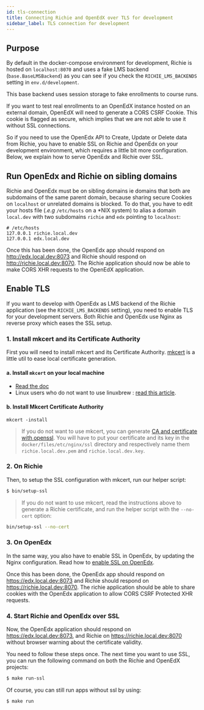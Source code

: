 ```yaml
---
id: tls-connection
title: Connecting Richie and OpenEdX over TLS for development
sidebar_label: TLS connection for development
---
```


## Purpose

By default in the docker-compose environment for development, Richie is hosted on `localhost:8070`
and uses a fake LMS backend (`base.BaseLMSBackend`) as you can see if you check the
`RICHIE_LMS_BACKENDS` setting in `env.d/development`.

This base backend uses session storage to fake enrollments to course runs.

If you want to test real enrollments to an OpenEdX instance hosted on an external domain, OpenEdX
will need to generate a CORS CSRF Cookie. This cookie is flagged as secure, which implies that
we are not able to use it without SSL connections.

So if you need to use the OpenEdx API to Create, Update or Delete data from Richie, you have to
enable SSL on Richie and OpenEdx on your development environment, which requires a little bit more
configuration. Below, we explain how to serve OpenEdx and Richie over SSL.

## Run OpenEdx and Richie on sibling domains

Richie and OpenEdx must be on sibling domains ie domains that both are subdomains of the same
parent domain, because sharing secure Cookies on `localhost` or unrelated domains is blocked.
To do that, you have to edit your hosts file (_.e.g_ `/etc/hosts` on a \*NIX system) to alias a
domain `local.dev` with two subdomains `richie` and `edx` pointing to `localhost`:

```
# /etc/hosts
127.0.0.1 richie.local.dev
127.0.0.1 edx.local.dev
```

Once this has been done, the OpenEdx app should respond on http://edx.local.dev:8073
and Richie should respond on http://richie.local.dev:8070. The Richie application should now be
able to make CORS XHR requests to the OpenEdX application.

## Enable TLS

If you want to develop with OpenEdx as LMS backend of the Richie application (see the
`RICHIE_LMS_BACKENDS` setting), you need to enable TLS for your development servers.
Both Richie and OpenEdx use Nginx as reverse proxy which eases the SSL setup.

### 1. Install mkcert and its Certificate Authority

First you will need to install mkcert and its Certificate Authority.
[mkcert](https://mkcert.org/) is a little util to ease local certificate generation.

#### a. Install `mkcert` on your local machine

- [Read the doc](https://github.com/FiloSottile/mkcert)
- Linux users who do not want to use linuxbrew : [read this article](https://www.prado.lt/how-to-create-locally-trusted-ssl-certificates-in-local-development-environment-on-linux-with-mkcert).

#### b. Install Mkcert Certificate Authority

`mkcert -install`

> If you do not want to use mkcert, you can generate [CA and certificate with openssl](https://www.freecodecamp.org/news/how-to-get-https-working-on-your-local-development-environment-in-5-minutes-7af615770eec/).
> You will have to put your certificate and its key in the `docker/files/etc/nginx/ssl` directory
> and respectively name them `richie.local.dev.pem` and `richie.local.dev.key`.

### 2. On Richie

Then, to setup the SSL configuration with mkcert, run our helper script:

```bash
$ bin/setup-ssl
```

> If you do not want to use mkcert, read the instructions above to generate a Richie certificate,
> and run the helper script with the `--no-cert` option:

```bash
bin/setup-ssl --no-cert
```

### 3. On OpenEdx

In the same way, you also have to enable SSL in OpenEdx, by updating the Nginx configuration.
Read how to [enable SSL on OpenEdx][ssl].

Once this has been done, the OpenEdx app should respond on https://edx.local.dev:8073
and Richie should respond on https://richie.local.dev:8070. The richie application should be able
to share cookies with the OpenEdx application to allow CORS CSRF Protected XHR requests.

### 4. Start Richie and OpenEdx over SSL

Now, the OpenEdx application should respond on https://edx.local.dev:8073, and Richie
on https://richie.local.dev:8070 without browser warning about the certificate validity.

You need to follow these steps once. The next time you want to use SSL, you can run the following
command on both the Richie and OpenEdX projects:

```bash
$ make run-ssl
```

Of course, you can still run apps without ssl by using:

```bash
$ make run
```

[ssl]: https://github.com/openfun/openedx-docker/blob/master/docs/richie-configuration.md#richie-configuration
